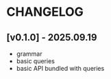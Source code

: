 # CHANGELOG



## [v0.1.0] - 2025.09.19

- grammar
- basic queries
- basic API bundled with queries
